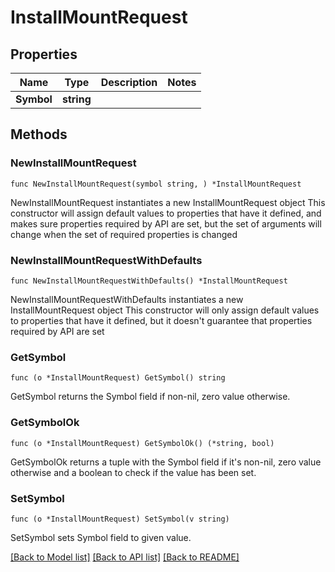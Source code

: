 # InstallMountRequest

## Properties

Name | Type | Description | Notes
------------ | ------------- | ------------- | -------------
**Symbol** | **string** |  | 

## Methods

### NewInstallMountRequest

`func NewInstallMountRequest(symbol string, ) *InstallMountRequest`

NewInstallMountRequest instantiates a new InstallMountRequest object
This constructor will assign default values to properties that have it defined,
and makes sure properties required by API are set, but the set of arguments
will change when the set of required properties is changed

### NewInstallMountRequestWithDefaults

`func NewInstallMountRequestWithDefaults() *InstallMountRequest`

NewInstallMountRequestWithDefaults instantiates a new InstallMountRequest object
This constructor will only assign default values to properties that have it defined,
but it doesn't guarantee that properties required by API are set

### GetSymbol

`func (o *InstallMountRequest) GetSymbol() string`

GetSymbol returns the Symbol field if non-nil, zero value otherwise.

### GetSymbolOk

`func (o *InstallMountRequest) GetSymbolOk() (*string, bool)`

GetSymbolOk returns a tuple with the Symbol field if it's non-nil, zero value otherwise
and a boolean to check if the value has been set.

### SetSymbol

`func (o *InstallMountRequest) SetSymbol(v string)`

SetSymbol sets Symbol field to given value.



[[Back to Model list]](../README.md#documentation-for-models) [[Back to API list]](../README.md#documentation-for-api-endpoints) [[Back to README]](../README.md)


